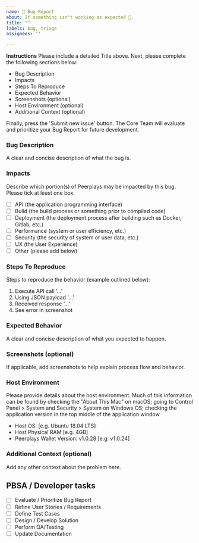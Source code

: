 ```yaml
---
name: 🐛 Bug Report
about: If something isn't working as expected 🤔.
title: ""
labels: bug, triage
assignees: ''

---
```


**Instructions**
Please include a detailed Title above. Next, please complete the following sections below:

* Bug Description
* Impacts
* Steps To Reproduce
* Expected Behavior
* Screenshots (optional)
* Host Environment (optional)
* Additional Context (optional)

Finally, press the 'Submit new issue' button. The Core Team will evaluate and prioritize your Bug Report for future development. 

### **Bug Description**

A clear and concise description of what the bug is.

### **Impacts**

Describe which portion(s) of Peerplays may be impacted by this bug. Please tick at least one box.

* [ ] API (the application programming interface)
* [ ] Build (the build process or something prior to compiled code)
* [ ] Deployment (the deployment process after building such as Docker, Gitlab, etc.)
* [ ] Performance (system or user efficiency, etc.)
* [ ] Security (the security of system or user data, etc.)
* [ ] UX (the User Experience)
* [ ] Other (please add below)

### **Steps To Reproduce**

Steps to reproduce the behavior (example outlined below):

1. Execute API call '...'
2. Using JSON payload '...'
3. Received response '...'
4. See error in screenshot

### **Expected Behavior**

A clear and concise description of what you expected to happen.

### **Screenshots (optional)**

If applicable, add screenshots to help explain process flow and behavior.

### **Host Environment**

Please provide details about the host environment. Much of this information can be found by checking the "About This Mac" on macOS; going to Control Panel > System and Security > System on Windows OS; checking the application version in the top middle of the application window

* Host OS:             [e.g. Ubuntu 18.04 LTS]
* Host Physical RAM    [e.g. 4GB]
* Peerplays Wallet Version: v1.0.28       [e.g. v1.0.24]

### **Additional Context (optional)**

Add any other context about the problem here.

## PBSA / Developer tasks

* [ ] Evaluate / Prioritize Bug Report
* [ ] Refine User Stories / Requirements
* [ ] Define Test Cases
* [ ] Design / Develop Solution
* [ ] Perform QA/Testing
* [ ] Update Documentation
